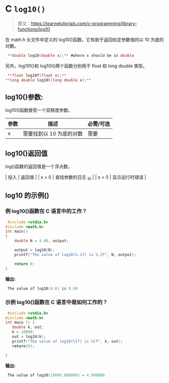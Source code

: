 # C `log10()`

> 原文：<https://learnetutorials.com/c-programming/library-functions/log10>

在 math.h 头文件中定义的 log10()函数。它有助于返回给定参数值的以 10 为底的对数。

```c
 **double log10(double x);** #where x should be in double 

```

另外，log10f()和 log10l()两个函数分别用于 float 和 long double 类型。

```c
 **float log10f(float x);** 
**long double log10l(long double x);** 

```

## log10()参数:

log10()函数接受一个双精度参数。

| 参数 | 描述 | 必需/可选 |
| --- | --- | --- |
| x | 需要找到以 10 为底的对数 | 需要 |

## log10()返回值

log()函数的返回值是一个浮点数。

| 投入 | 返回值 |
| x > 0 | 查找参数的日志 <sub>10</sub> |
| x < 0 | 显示运行时错误 |

## log10 的示例()

### 例 log10()函数在 C 语言中的工作？

```c
 #include <stdio.h>
#include <math.h>
int main()
{
    double N = 4.00, output;

    output = log10(N);
    printf("The value of log10(%.1f) is %.2f", N, output);

    return 0;
} 

```

**输出:**

```c
 The value of log10(4.0) is 0.60 
```

### 示例 log10()函数在 C 语言中是如何工作的？

```c
 #include <stdio.h>
#include <math.h>
int main () {
   double k, out;
   k = 10000;
   out = log10(k);
   printf("The value of log10(%lf) is %lf", k, out);
   return(0);

} 

```

**输出:**

```c
 The value of log10(10000.000000) = 4.000000 
```